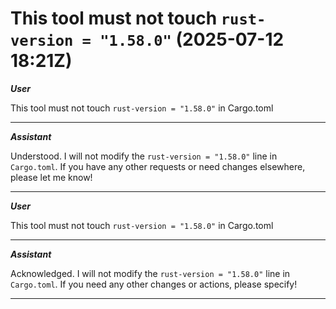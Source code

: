 <!-- Generated by SpecStory -->

# This tool must not touch `rust-version = "1.58.0"` (2025-07-12 18:21Z)

_**User**_

This tool must not touch `rust-version = "1.58.0"` in Cargo.toml

---

_**Assistant**_

Understood. I will not modify the `rust-version = "1.58.0"` line in `Cargo.toml`. If you have any other requests or need changes elsewhere, please let me know!

---

_**User**_

This tool must not touch `rust-version = "1.58.0"` in Cargo.toml

---

_**Assistant**_

Acknowledged. I will not modify the `rust-version = "1.58.0"` line in `Cargo.toml`. If you need any other changes or actions, please specify!

---

